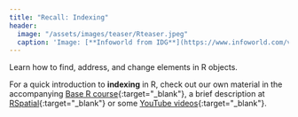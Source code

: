 ```yaml
---
title: "Recall: Indexing"
header:
  image: "/assets/images/teaser/Rteaser.jpeg"
  caption: 'Image: [**Infoworld from IDG**](https://www.infoworld.com/video/series/8563/do-more-with-r){:target="_blank"}'
---
```


Learn how to find, address, and change elements in R objects.

For a quick introduction to **indexing** in R, check out our own material in the accompanying 
[Base R course](https://geomoer.github.io/moer-base-r/unit04/unit04-01_Intro.html){:target="_blank"}, 
a brief description at [RSpatial](https://rspatial.org/intr/4-indexing.html){:target="_blank"} or
some [YouTube videos](https://www.youtube.com/watch?v=nnx8_2Ckt-g){:target="_blank"}.





